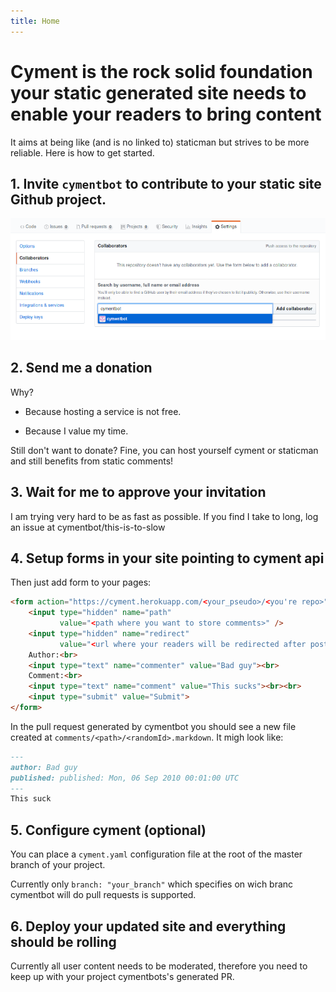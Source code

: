 ```yaml
---
title: Home
---
```


# Cyment is the rock solid foundation your static generated site needs to enable your readers to bring content

It aims at being like (and is no linked to) staticman but strives to be more reliable. Here is how to get started.

## 1. Invite `cymentbot` to contribute to your static site Github project.

![alt catpure](images/add-cymentbot.png)

## 2. Send me a donation

Why? 

* Because hosting a service is not free. 

* Because I value my time.

Still don't want to donate? Fine, you can host yourself cyment or staticman and still benefits from static comments!

## 3. Wait for me to approve your invitation

I am trying very hard to be as fast as possible. If you find I take to long, log an issue at cymentbot/this-is-to-slow

## 4. Setup forms in your site pointing to cyment api

Then just add form to your pages:

```html
<form action="https://cyment.herokuapp.com/<your_pseudo>/<you're repo>" method="POST">
	<input type="hidden" name="path" 
           value="<path where you want to store comments>" />
    <input type="hidden" name="redirect" 
           value="<url where your readers will be redirected after posting a comment>" />
    Author:<br>
    <input type="text" name="commenter" value="Bad guy"><br>
    Comment:<br>
    <input type="text" name="comment" value="This sucks"><br><br>
    <input type="submit" value="Submit">
</form>
```

In the pull request generated by cymentbot you should see a new file created at `comments/<path>/<randomId>.markdown`. It migh look like:

```markdown
---
author: Bad guy
published: published: Mon, 06 Sep 2010 00:01:00 UTC
---
This suck
```

<!--The `redirect` param is used to redirect your reader after the comment has been post.-->

## 5. Configure cyment (optional)

You can place a `cyment.yaml` configuration file at the root of the master branch of your project.

Currently only `branch: "your_branch"` which specifies on wich branc cymentbot will do pull requests is supported.

## 6. Deploy your updated site and everything should be rolling

Currently all user content needs to be moderated, therefore you need to keep up with your project cymentbots's generated PR.